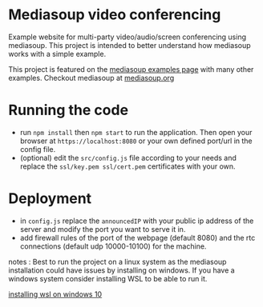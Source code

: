 # Mediasoup video conferencing

Example website for multi-party video/audio/screen conferencing using mediasoup. This project is intended to better understand how mediasoup works with a simple example. 

This project is featured on the [mediasoup examples page](https://mediasoup.org/documentation/examples/) with many other examples. Checkout mediasoup at [mediasoup.org](https://mediasoup.org)

# Running the code

- run `npm install` then `npm start` to run the application. Then open your browser at `https://localhost:8080` or your own defined port/url in the config file.
- (optional) edit the `src/config.js` file according to your needs and replace the `ssl/key.pem ssl/cert.pem` certificates with your own.

# Deployment

- in `config.js` replace the `announcedIP` with your public ip address of the server and modify the port you want to serve it in.
- add firewall rules of the port of the webpage (default 8080) and the rtc connections (default udp 10000-10100) for the machine.


notes : Best to run the project on a linux system as the mediasoup installation could have issues by installing on windows. If you have a windows system consider installing WSL to be able to run it. 

[installing wsl on windows 10](https://docs.microsoft.com/en-us/windows/wsl/install-win10)
